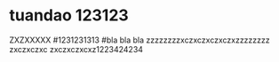 # tuandao 123123
ZXZXXXXX
#1231231313
#bla bla bla zzzzzzzzxczxczxczxczxzzzzzzzz zxczxczxc zxczxczxcxz1223424234
